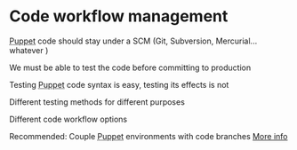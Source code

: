      
           
       
<h1>Code workflow management</h1>
       
                            
<p><abbr title="Puppet automation tool">Puppet</abbr> code should stay under a SCM (Git, Subversion, Mercurial... whatever )</p>
<p>We must be able to test the code before committing to production</p>
<p>Testing <abbr title="Puppet automation tool">Puppet</abbr> code syntax is easy, testing its effects is not</p>
<p>Different testing methods for different purposes</p>
<p>Different code workflow options</p>
<p>Recommended: Couple <abbr title="Puppet automation tool">Puppet</abbr> environments with code branches <a href="http://puppetlabs.com/blog/git-workflow-and-puppet-environments/">More info</a></p>
  
     
